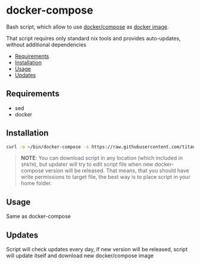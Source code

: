 # docker-compose

Bash script, which allow to use [docker/compose](https://github.com/docker/compose) as [docker image](https://hub.docker.com/r/docker/compose).

That script requires only standard nix tools and provides auto-updates, without additional dependencies


<!-- vim-markdown-toc GFM -->

* [Requirements](#requirements)
* [Installation](#installation)
* [Usage](#usage)
* [Updates](#updates)

<!-- vim-markdown-toc -->

## Requirements

* sed
* docker

## Installation

```bash
curl -o ~/bin/docker-compose -s https://raw.githubusercontent.com/titanium-codes/docker-compose/master/docker-compose && chmod +x ~/bin/docker-compose
```

> **NOTE**: You can download script in any location (which included in `$PATH`), but updater will try to edit script file when new docker-compose version will be released.
> That means, that you should have write permissions to target file, the best way is to place script in your home folder.

## Usage

Same as docker-compose

## Updates

Script will check updates every day, if new version will be released, script will update itself and download new docker/compose image
